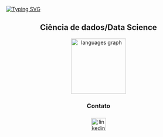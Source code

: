 [![Typing SVG](https://readme-typing-svg.herokuapp.com?font=Fira+Code&weight=500&size=35&duration=4500&pause=1&color=00FF00&center=true&vCenter=true&random=true&width=1100&lines=~%24+python+.%2Fhello_world.py)](https://github.com/dannydays)
</p>

###

<div align="center">
  </p>
  <h2>Ciência de dados/Data Science</h2>
</div>

<div align="center">
  <img src="https://github-readme-stats.vercel.app/api/top-langs?username=dannydays&locale=en&hide_title=false&layout=compact&card_width=320&langs_count=5&theme=dracula&hide_border=false&order=2" height="150" alt="languages graph"  />
</div>

###

<div align="center">
  </p>
  <h3>Contato</h3>
</div>

###

<div align="center">
  <a href="https://www.linkedin.com/in/dannydays/" target="_blank">
    <img src="https://raw.githubusercontent.com/maurodesouza/profile-readme-generator/master/src/assets/icons/social/linkedin/default.svg" width="40" height="35" alt="linkedin logo"  />
  </a>
</div>

###
